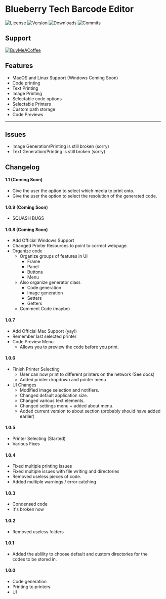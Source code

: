 # Blueberry Tech Barcode Editor
![License](https://img.shields.io/github/license/BlueberryTechnologies/Blueberry-Tech-Barcode-Editor)
![Version](https://img.shields.io/github/v/release/BlueberryTechnologies/Blueberry-Tech-Barcode-Editor)
![Downloads](https://img.shields.io/github/downloads/BlueberryTechnologies/Blueberry-Tech-Barcode-Editor/total)
![Commits](https://img.shields.io/github/commit-activity/m/BlueberryTechnologies/Blueberry-Tech-Barcode-Editor)

## Support
[![BuyMeACoffee](https://img.shields.io/badge/Buy%20Me%20a%20Coffee-ffdd00?style=flat&logo=buy-me-a-coffee&logoColor=black)](https://www.buymeacoffee.com/blueberrytech)

## Features

- MacOS and Linux Support (Windows Coming Soon)
- Code printing
- Text Printing
- Image Printing
- Selectable code options
- Selectable Printers
- Custom path storage
- Code Previews

---

## Issues

- Image Generation/Printing is still broken (sorry)
- Text Generation/Printing is still broken (sorry)

## Changelog

#### 1.1 (Coming Soon)

- Give the user the option to select which media to print onto.
- Give the user the option to select the resolution of the generated code.

#### 1.0.9 (Coming Soon)

- SQUASH BUGS

#### 1.0.8 (Coming Soon)

- Add Official Windows Support
- Changed Printer Resources to point to correct webpage.
- Organize code
  - Organize groups of features in UI
    - Frame
    - Panel
    - Buttons
    - Menu
  - Also organize generator class
    - Code generation
    - Image generation
    - Setters
    - Getters
  - Comment Code (maybe)

#### 1.0.7

- Add Official Mac Support (yay!)
- Remember last selected printer
- Code Preview Menu
  - Allows you to preview the code before you print.

#### 1.0.6

- Finish Printer Selecting
  - User can now print to different printers on the network (See docs)
  - Added printer dropdown and printer menu
- UI Changes
  - Modified image selection and notifiers.
  - Changed default application size.
  - Changed various text elements.
  - Changed settings menu + added about menu.
  - Added current version to about section (probably should have added earlier)

#### 1.0.5

- Printer Selecting (Started)
- Various Fixes

#### 1.0.4

- Fixed multiple printing issues
- Fixed multiple issues with file writing and directories
- Removed useless pieces of code.
- Added multiple warnings / error catching

#### 1.0.3

- Condensed code
- It's broken now

#### 1.0.2

- Removed useless folders

#### 1.0.1

- Added the ablility to choose default and custom directories for the codes to be stored in.

#### 1.0.0

- Code generation
- Printing to printers
- UI
